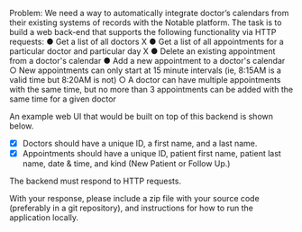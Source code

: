 Problem​: We need a way to automatically integrate doctor’s calendars from their existing
systems of records with the Notable platform. The task is to build a web back-end that supports
the following functionality via HTTP requests:
● Get a list of all doctors X
● Get a list of all appointments for a particular doctor and particular day X 
● Delete an existing appointment from a doctor's calendar
● Add a new appointment to a doctor's calendar
○ New appointments can only start at 15 minute intervals (ie, 8:15AM is a valid time
but 8:20AM is not)
○ A doctor can have multiple appointments with the same time, but no more than 3
appointments can be added with the same time for a given doctor

An example web UI that would be built on top of this backend is shown below. 
- [x] Doctors should
have a unique ID, a first name, and a last name. 
- [x] Appointments should have a unique ID,
patient first name, patient last name, date & time, and kind (New Patient or Follow Up.)

The backend must respond to HTTP requests.

With your
response, please include a zip file with your source code (preferably in a git repository), and instructions for  how to run the application locally.
